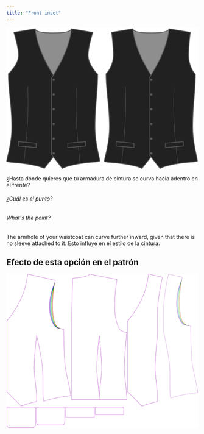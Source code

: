 ```yaml
---
title: "Front inset"
---
```


![Inserción delantera](frontinset.svg)

¿Hasta dónde quieres que tu armadura de cintura se curva hacia adentro en el frente?

<Note>

###### ¿Cuál es el punto?

###### What's the point?

The armhole of your waistcoat can curve further inward, given that there is no sleeve attached to it.
Esto influye en el estilo de la cintura.

</Note>

## Efecto de esta opción en el patrón

![Esta imagen muestra el efecto de esta opción superponiendo varias variantes que tienen un valor diferente para esta opción](wahid_frontinset_sample.svg "Efecto de esta opción en el patrón")
